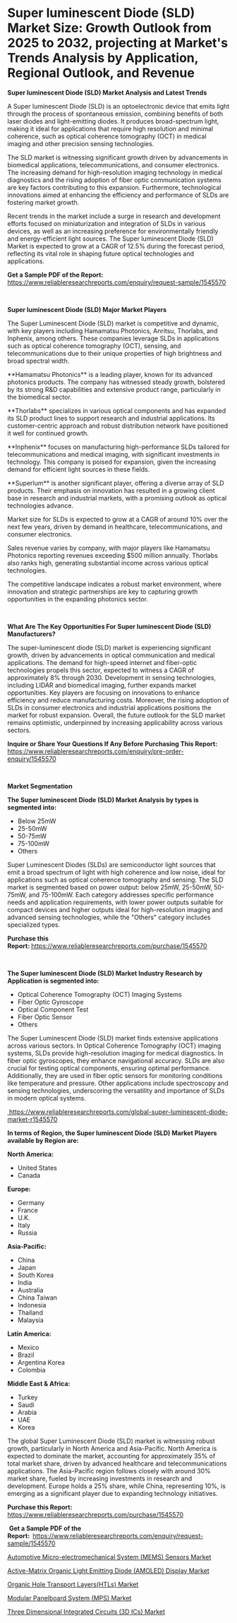 <p><h1>Super luminescent Diode (SLD) Market Size: Growth Outlook from 2025 to 2032, projecting at Market's Trends Analysis by Application, Regional Outlook, and Revenue</h1></p><p><strong>Super luminescent Diode (SLD) Market Analysis and Latest Trends</strong></p>
<p><p>A Super luminescent Diode (SLD) is an optoelectronic device that emits light through the process of spontaneous emission, combining benefits of both laser diodes and light-emitting diodes. It produces broad-spectrum light, making it ideal for applications that require high resolution and minimal coherence, such as optical coherence tomography (OCT) in medical imaging and other precision sensing technologies.</p><p>The SLD market is witnessing significant growth driven by advancements in biomedical applications, telecommunications, and consumer electronics. The increasing demand for high-resolution imaging technology in medical diagnostics and the rising adoption of fiber optic communication systems are key factors contributing to this expansion. Furthermore, technological innovations aimed at enhancing the efficiency and performance of SLDs are fostering market growth.</p><p>Recent trends in the market include a surge in research and development efforts focused on miniaturization and integration of SLDs in various devices, as well as an increasing preference for environmentally friendly and energy-efficient light sources. The Super luminescent Diode (SLD) Market is expected to grow at a CAGR of 12.5% during the forecast period, reflecting its vital role in shaping future optical technologies and applications.</p></p>
<p><strong>Get a Sample PDF of the Report:&nbsp;</strong> <a href="https://www.reliableresearchreports.com/enquiry/request-sample/1545570?utm_campaign=117&utm_medium=2&utm_source=Github&utm_content=ia&utm_term=12022025&utm_id=super-luminescent-diode-sld">https://www.reliableresearchreports.com/enquiry/request-sample/1545570</a></p>
<p>&nbsp;</p>
<p><strong>Super luminescent Diode (SLD) Major Market Players</strong></p>
<p><p>The Super Luminescent Diode (SLD) market is competitive and dynamic, with key players including Hamamatsu Photonics, Anritsu, Thorlabs, and Inphenix, among others. These companies leverage SLDs in applications such as optical coherence tomography (OCT), sensing, and telecommunications due to their unique properties of high brightness and broad spectral width.</p><p>**Hamamatsu Photonics** is a leading player, known for its advanced photonics products. The company has witnessed steady growth, bolstered by its strong R&D capabilities and extensive product range, particularly in the biomedical sector. </p><p>**Thorlabs** specializes in various optical components and has expanded its SLD product lines to support research and industrial applications. Its customer-centric approach and robust distribution network have positioned it well for continued growth.</p><p>**Inphenix** focuses on manufacturing high-performance SLDs tailored for telecommunications and medical imaging, with significant investments in technology. This company is poised for expansion, given the increasing demand for efficient light sources in these fields.</p><p>**Superlum** is another significant player, offering a diverse array of SLD products. Their emphasis on innovation has resulted in a growing client base in research and industrial markets, with a promising outlook as optical technologies advance.</p><p>Market size for SLDs is expected to grow at a CAGR of around 10% over the next few years, driven by demand in healthcare, telecommunications, and consumer electronics. </p><p>Sales revenue varies by company, with major players like Hamamatsu Photonics reporting revenues exceeding $500 million annually. Thorlabs also ranks high, generating substantial income across various optical technologies.</p><p>The competitive landscape indicates a robust market environment, where innovation and strategic partnerships are key to capturing growth opportunities in the expanding photonics sector.</p></p>
<p>&nbsp;</p>
<p><strong>What Are The Key Opportunities For Super luminescent Diode (SLD) Manufacturers?</strong></p>
<p><p>The super-luminescent diode (SLD) market is experiencing significant growth, driven by advancements in optical communication and medical applications. The demand for high-speed internet and fiber-optic technologies propels this sector, expected to witness a CAGR of approximately 8% through 2030. Development in sensing technologies, including LIDAR and biomedical imaging, further expands market opportunities. Key players are focusing on innovations to enhance efficiency and reduce manufacturing costs. Moreover, the rising adoption of SLDs in consumer electronics and industrial applications positions the market for robust expansion. Overall, the future outlook for the SLD market remains optimistic, underpinned by increasing applicability across various sectors.</p></p>
<p><strong>Inquire or Share Your Questions If Any Before Purchasing This Report:</strong> <a href="https://www.reliableresearchreports.com/enquiry/pre-order-enquiry/1545570?utm_campaign=117&utm_medium=2&utm_source=Github&utm_content=ia&utm_term=12022025&utm_id=super-luminescent-diode-sld">https://www.reliableresearchreports.com/enquiry/pre-order-enquiry/1545570</a></p>
<p>&nbsp;</p>
<p><strong>Market Segmentation</strong></p>
<p><strong>The Super luminescent Diode (SLD) Market Analysis by types is segmented into:</strong></p>
<p><ul><li>Below 25mW</li><li>25-50mW</li><li>50-75mW</li><li>75-100mW</li><li>Others</li></ul></p>
<p><p>Super Luminescent Diodes (SLDs) are semiconductor light sources that emit a broad spectrum of light with high coherence and low noise, ideal for applications such as optical coherence tomography and sensing. The SLD market is segmented based on power output: below 25mW, 25-50mW, 50-75mW, and 75-100mW. Each category addresses specific performance needs and application requirements, with lower power outputs suitable for compact devices and higher outputs ideal for high-resolution imaging and advanced sensing technologies, while the "Others" category includes specialized types.</p></p>
<p><strong>Purchase this Report:&nbsp;</strong><a href="https://www.reliableresearchreports.com/purchase/1545570?utm_campaign=117&utm_medium=2&utm_source=Github&utm_content=ia&utm_term=12022025&utm_id=super-luminescent-diode-sld">https://www.reliableresearchreports.com/purchase/1545570</a></p>
<p>&nbsp;</p>
<p><strong>The Super luminescent Diode (SLD) Market Industry Research by Application is segmented into:</strong></p>
<p><ul><li>Optical Coherence Tomography (OCT) Imaging Systems</li><li>Fiber Optic Gyroscope</li><li>Optical Component Test</li><li>Fiber Optic Sensor</li><li>Others</li></ul></p>
<p><p>The Super Luminescent Diode (SLD) market finds extensive applications across various sectors. In Optical Coherence Tomography (OCT) imaging systems, SLDs provide high-resolution imaging for medical diagnostics. In fiber optic gyroscopes, they enhance navigational accuracy. SLDs are also crucial for testing optical components, ensuring optimal performance. Additionally, they are used in fiber optic sensors for monitoring conditions like temperature and pressure. Other applications include spectroscopy and sensing technologies, underscoring the versatility and importance of SLDs in modern optical systems.</p></p>
<p><a href="https://www.reliableresearchreports.com/global-super-luminescent-diode-market-r1545570?utm_campaign=117&utm_medium=2&utm_source=Github&utm_content=ia&utm_term=12022025&utm_id=super-luminescent-diode-sld">&nbsp;https://www.reliableresearchreports.com/global-super-luminescent-diode-market-r1545570</a></p>
<p><strong>In terms of Region, the Super luminescent Diode (SLD) Market Players available by Region are:</strong></p>
<p>
    <p> <strong> North America: </strong>
        <ul>
            <li>United States</li>
            <li>Canada</li>
        </ul>
        </p> 
    <p> <strong> Europe: </strong>
        <ul>
            <li>Germany</li>
            <li>France</li>
            <li>U.K.</li>
            <li>Italy</li>
            <li>Russia</li>
        </ul>
        </p> 
    <p> <strong> Asia-Pacific: </strong>
        <ul>
            <li>China</li>
            <li>Japan</li>
            <li>South Korea</li>
            <li>India</li>
            <li>Australia</li>
            <li>China Taiwan</li>
            <li>Indonesia</li>
            <li>Thailand</li>
            <li>Malaysia</li>
        </ul>
        </p> 
    <p> <strong> Latin America: </strong>
        <ul>
            <li>Mexico</li>
            <li>Brazil</li>
            <li>Argentina Korea</li>
            <li>Colombia</li>
        </ul>
        </p> 
    <p> <strong> Middle East & Africa: </strong>
        <ul>
            <li>Turkey</li>
            <li>Saudi</li>
            <li>Arabia</li>
            <li>UAE</li>
            <li>Korea</li>
        </ul>
    </p>
    </p>
<p><p>The global Super Luminescent Diode (SLD) market is witnessing robust growth, particularly in North America and Asia-Pacific. North America is expected to dominate the market, accounting for approximately 35% of total market share, driven by advanced healthcare and telecommunications applications. The Asia-Pacific region follows closely with around 30% market share, fueled by increasing investments in research and development. Europe holds a 25% share, while China, representing 10%, is emerging as a significant player due to expanding technology initiatives.</p></p>
<p><strong>Purchase this Report: </strong><a href="https://www.reliableresearchreports.com/purchase/1545570?utm_campaign=117&utm_medium=2&utm_source=Github&utm_content=ia&utm_term=12022025&utm_id=super-luminescent-diode-sld">https://www.reliableresearchreports.com/purchase/1545570</a></p>
<p>&nbsp;<strong>Get a Sample PDF of the Report:&nbsp;&nbsp;</strong><a href="https://www.reliableresearchreports.com/enquiry/request-sample/1545570?utm_campaign=117&utm_medium=2&utm_source=Github&utm_content=ia&utm_term=12022025&utm_id=super-luminescent-diode-sld">https://www.reliableresearchreports.com/enquiry/request-sample/1545570</a></p>
<p><strong></strong></p>
<p><p><a href="https://github.com/alasmyayock/Market-Research-Report-List-1/blob/main/automotive-micro-electromechanical-system-mems-sensors-market.md?utm_campaign=117&utm_medium=2&utm_source=Github&utm_content=ia&utm_term=12022025&utm_id=super-luminescent-diode-sld">Automotive Micro-electromechanical System (MEMS) Sensors Market</a></p><p><a href="https://github.com/memorirummy/Market-Research-Report-List-1/blob/main/active-matrix-organic-light-emitting-diode-amoled-display-market.md?utm_campaign=117&utm_medium=2&utm_source=Github&utm_content=ia&utm_term=12022025&utm_id=super-luminescent-diode-sld">Active-Matrix Organic Light Emitting Diode (AMOLED) Display Market</a></p><p><a href="https://github.com/eusoffyhanty/Market-Research-Report-List-1/blob/main/organic-hole-transport-layershtls-market.md?utm_campaign=117&utm_medium=2&utm_source=Github&utm_content=ia&utm_term=12022025&utm_id=super-luminescent-diode-sld">Organic Hole Transport Layers(HTLs) Market</a></p><p><a href="https://github.com/phumlaaijem/Market-Research-Report-List-1/blob/main/modular-panelboard-system-mps-market.md?utm_campaign=117&utm_medium=2&utm_source=Github&utm_content=ia&utm_term=12022025&utm_id=super-luminescent-diode-sld">Modular Panelboard System (MPS) Market</a></p><p><a href="https://github.com/aksayvoogdt/Market-Research-Report-List-1/blob/main/three-dimensional-integrated-circuits-3d-ics-market.md?utm_campaign=117&utm_medium=2&utm_source=Github&utm_content=ia&utm_term=12022025&utm_id=super-luminescent-diode-sld">Three Dimensional Integrated Circuits (3D ICs) Market</a></p></p>